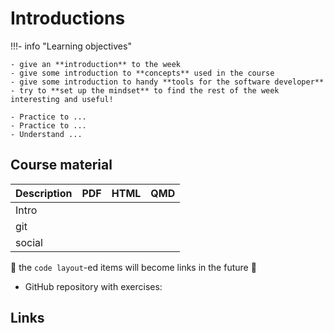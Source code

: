 # Introductions

!!!- info "Learning objectives"

    - give an **introduction** to the week
    - give some introduction to **concepts** used in the course
    - give some introduction to handy **tools for the software developer**
    - try to **set up the mindset** to find the rest of the week interesting and useful!

    - Practice to ...
    - Practice to ...
    - Understand ...


## Course material

<!-- markdownlint-disable MD013 --><!-- Tables cannot be split up over lines, hence will break 80 characters per line -->

|Description                            |PDF                              |HTML                              |QMD|
|---------------------------------------|---------------------------------|----------------------------------|---|
|Intro||||
|git||||
|social||||

<!-- markdownlint-enable MD013 -->

:construction: the `code layout`-ed items will become links in the future :construction:

- GitHub repository with exercises:

## Links

